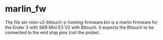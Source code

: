 # marlin_fw

The file skr-mini-v2-bltouch-z-homing-firmware.bin is a marlin firmware for the Ender 3 with SKR Mini E3 V2 with Bltouch. It expects the Bltouch to be connected to the end stop pins (not the probe).
